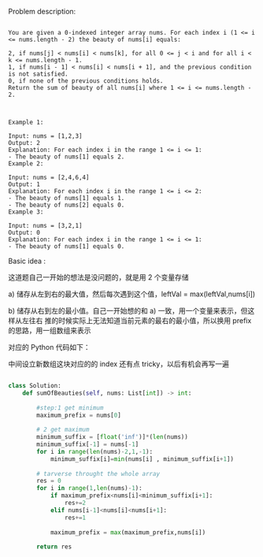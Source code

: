
Problem description:

```

You are given a 0-indexed integer array nums. For each index i (1 <= i <= nums.length - 2) the beauty of nums[i] equals:

2, if nums[j] < nums[i] < nums[k], for all 0 <= j < i and for all i < k <= nums.length - 1.
1, if nums[i - 1] < nums[i] < nums[i + 1], and the previous condition is not satisfied.
0, if none of the previous conditions holds.
Return the sum of beauty of all nums[i] where 1 <= i <= nums.length - 2.

 

Example 1:

Input: nums = [1,2,3]
Output: 2
Explanation: For each index i in the range 1 <= i <= 1:
- The beauty of nums[1] equals 2.
Example 2:

Input: nums = [2,4,6,4]
Output: 1
Explanation: For each index i in the range 1 <= i <= 2:
- The beauty of nums[1] equals 1.
- The beauty of nums[2] equals 0.
Example 3:

Input: nums = [3,2,1]
Output: 0
Explanation: For each index i in the range 1 <= i <= 1:
- The beauty of nums[1] equals 0.

```

Basic idea :

这道题自己一开始的想法是没问题的，就是用 2 个变量存储

a) 储存从左到右的最大值，然后每次遇到这个值，leftVal = max(leftVal,nums[i])

b) 储存从右到左的最小值。自己一开始想的和 a) 一致，用一个变量来表示，但这样从左往右
   推的时候实际上无法知道当前元素的最右的最小值，所以换用 prefix 的思路，用一组数组来表示

对应的 Python 代码如下：

中间设立新数组这块对应的的 index 还有点 tricky，以后有机会再写一遍

```Python

class Solution:
    def sumOfBeauties(self, nums: List[int]) -> int:
        
        #step:1 get minimum
        maximum_prefix = nums[0]
        
        # 2 get maximum
        minimum_suffix = [float('inf')]*(len(nums))
        minimum_suffix[-1] = nums[-1]
        for i in range(len(nums)-2,1,-1):
            minimum_suffix[i]=min(nums[i] , minimum_suffix[i+1])
        
        # tarverse throught the whole array 
        res = 0
        for i in range(1,len(nums)-1):
            if maximum_prefix<nums[i]<minimum_suffix[i+1]:
                res+=2
            elif nums[i-1]<nums[i]<nums[i+1]:
                res+=1
            
            maximum_prefix = max(maximum_prefix,nums[i])
        
        return res

```